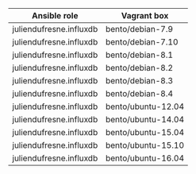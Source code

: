 | Ansible role            | Vagrant box         |
| ----------------------- | ------------------- |
| juliendufresne.influxdb | bento/debian-7.9    |
| juliendufresne.influxdb | bento/debian-7.10   |
| juliendufresne.influxdb | bento/debian-8.1    |
| juliendufresne.influxdb | bento/debian-8.2    |
| juliendufresne.influxdb | bento/debian-8.3    |
| juliendufresne.influxdb | bento/debian-8.4    |
| juliendufresne.influxdb | bento/ubuntu-12.04  |
| juliendufresne.influxdb | bento/ubuntu-14.04  |
| juliendufresne.influxdb | bento/ubuntu-15.04  |
| juliendufresne.influxdb | bento/ubuntu-15.10  |
| juliendufresne.influxdb | bento/ubuntu-16.04  |
